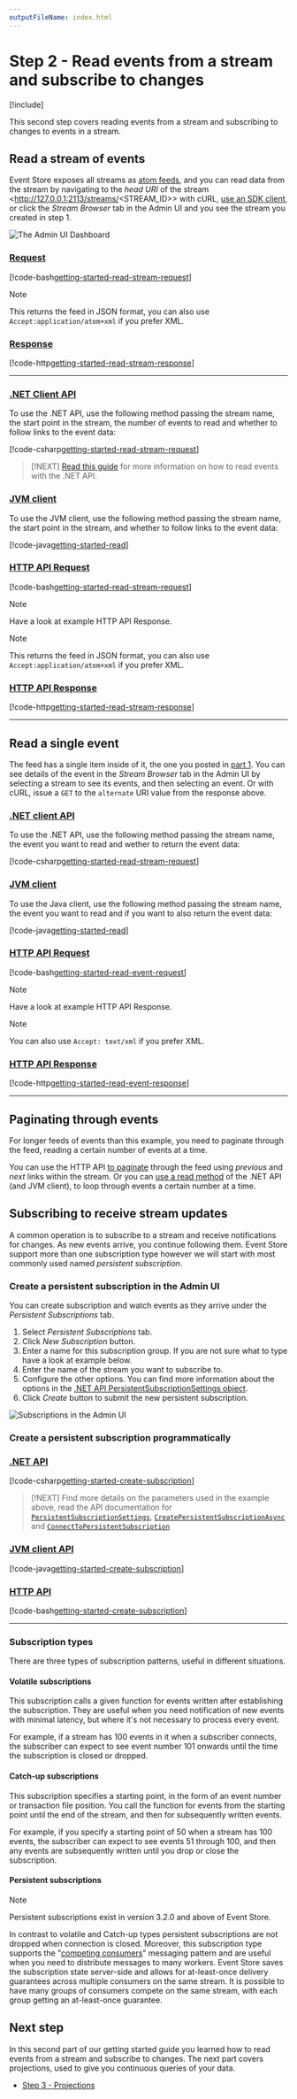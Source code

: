 ```yaml
---
outputFileName: index.html
---
```


# Step 2 - Read events from a stream and subscribe to changes

[!include[<Getting Started Intro>](~/getting-started/_intro.md)]

This second step covers reading events from a stream and subscribing to changes to events in a stream.

## Read a stream of events

Event Store exposes all streams as [atom feeds](http://tools.ietf.org/html/rfc4287), and you can read data from the stream by navigating to the _head URI_ of the stream <http://127.0.0.1:2113/streams/<STREAM_ID>> with cURL, [use an SDK client](~/getting-started/which-api-sdk.md), or click the _Stream Browser_ tab in the Admin UI and you see the stream you created in step 1.

![The Admin UI Dashboard](~/images/es-web-admin-stream-browser.png)

### [Request](#tab/tabid-6)

[!code-bash[getting-started-read-stream-request](~/code-examples/getting-started/read-stream.sh?start=1&end=1)]

> [!NOTE]
> This returns the feed in JSON format, you can also use `Accept:application/atom+xml` if you prefer XML.

### [Response](#tab/tabid-7)

[!code-http[getting-started-read-stream-response](~/code-examples/getting-started/read-stream.sh?range=3-)]

* * *

### [.NET Client API](#tab/tabid-dotnet-client)

To use the .NET API, use the following method passing the stream name, the start point in the stream, the number of events to read and whether to follow links to the event data:

[!code-csharp[getting-started-read-stream-request](../../EventStore.Samples.Dotnet/DocsExample/Program.cs?range=104-106)]

> [!NEXT]
> [Read this guide](~/dotnet-api/reading-events.md) for more information on how to read events with the .NET API.

### [JVM client](#tab/tabid-jvm-client)

To use the JVM client, use the following method passing the stream name, the start point in the stream, and whether to follow links to the event data:

[!code-java[getting-started-read](../../EventStore.Samples.Java/src/main/java/org/eventstore/sample/ReadMultipleEventsExample.java?start=21&end=28)]

### [HTTP API Request](#tab/tabid-6)

[!code-bash[getting-started-read-stream-request](~/code-examples/getting-started/read-stream.sh?start=1&end=1)]

> [!NOTE]
> Have a look at example HTTP API Response.

> [!NOTE]
> This returns the feed in JSON format, you can also use `Accept:application/atom+xml` if you prefer XML.

### [HTTP API Response](#tab/tabid-7)

[!code-http[getting-started-read-stream-response](~/code-examples/getting-started/read-stream.sh?range=3-)]

* * *

## Read a single event

The feed has a single item inside of it, the one you posted in [part 1](~/getting-started/index.md). You can see details of the event in the _Stream Browser_ tab in the Admin UI by selecting a stream to see its events, and then selecting an event. Or with cURL, issue a `GET` to the `alternate` URI value from the response above.

### [.NET client API](#tab/tabid-dotnet-read-event)

To use the .NET API, use the following method passing the stream name, the event you want to read and wether to return the event data:

[!code-csharp[getting-started-read-stream-request](../../EventStore.Samples.Dotnet/DocsExample/Program.cs?start=107&end=108)]

### [JVM client](#tab/tabid-jvm-read-event)

To use the Java client, use the following method passing the stream name, the event you want to read and if you want to also return the event data:

[!code-java[getting-started-read](../../EventStore.Samples.Java/src/main/java/org/eventstore/sample/ReadSingleEventExample.java?start=25&end=33)]

### [HTTP API Request](#tab/tabid-8)

[!code-bash[getting-started-read-event-request](~/code-examples/getting-started/read-event.sh?start=1&end=1)]

> [!NOTE]
> Have a look at example HTTP API Response.

> [!NOTE]
> You can also use `Accept: text/xml` if you prefer XML.

### [HTTP API Response](#tab/tabid-9)

[!code-http[getting-started-read-event-response](~/code-examples/getting-started/read-event.sh?range=3-)]

* * *

## Paginating through events

For longer feeds of events than this example, you need to paginate through the feed, reading a certain number of events at a time.

You can use the HTTP API [to paginate](~/http-api/reading-streams.md#feed-paging) through the feed using _previous_ and _next_ links within the stream. Or you can [use a read method](~/dotnet-api/reading-events.md#example-read-an-entire-stream-forwards-from-start-to-end) of the .NET API (and JVM client), to loop through events a certain number at a time.

## Subscribing to receive stream updates

A common operation is to subscribe to a stream and receive notifications for changes. As new events arrive, you continue following them. Event Store support more than one subscription type however we will start with most commonly used named _persistent subscription_.

### Create a persistent subscription in the Admin UI

You can create subscription and watch events as they arrive under the _Persistent Subscriptions_ tab.

1. Select _Persistent Subscriptions_ tab.
2. Click _New Subscription_ button.
3. Enter a name for this subscription group. If you are not sure what to type have a look at example below.
4. Enter the name of the stream you want to subscribe to.
5. Configure the other options. You can find more information about the options in the [.NET API PersistentSubscriptionSettings object](xref:EventStore.ClientAPI.PersistentSubscriptionSettings).
6. Click _Create_ button to submit the new persistent subscription.

![Subscriptions in the Admin UI](~/images/getting-started-subscriptions.png)

### Create a persistent subscription programmatically

### [.NET API](#tab/tabid-create-sub-dotnet)

[!code-csharp[getting-started-create-subscription](../../EventStore.Samples.Dotnet/DocsExample/GettingStarted/CreatePersistentSubscription.cs)]

> [!NEXT]
> Find more details on the parameters used in the example above, read the API documentation for [`PersistentSubscriptionSettings`](xref:EventStore.ClientAPI.PersistentSubscriptionSettings), [`CreatePersistentSubscriptionAsync`](xref:EventStore.ClientAPI.IEventStoreConnection.CreatePersistentSubscriptionAsync*) and [`ConnectToPersistentSubscription`](xref:EventStore.ClientAPI.IEventStoreConnection.ConnectToPersistentSubscriptionAsync*)

### [JVM client API](#tab/tabid-create-sub-java)

[!code-java[getting-started-create-subscription](../../EventStore.Samples.Java/src/main/java/org/eventstore/sample/SubscriptionExample.java?start=13&end=33)]

### [HTTP API](#tab/tabid-create-sub-http)

[!code-bash[getting-started-create-subscription](~/code-examples/getting-started/creating-subscription.sh?range=1-2)]

* * *

### Subscription types

There are three types of subscription patterns, useful in different situations.

#### Volatile subscriptions

This subscription calls a given function for events written after establishing the subscription. They are useful when you need notification of new events with minimal latency, but where it's not necessary to process every event.

For example, if a stream has 100 events in it when a subscriber connects, the subscriber can expect to see event number 101 onwards until the time the subscription is closed or dropped.

#### Catch-up subscriptions

This subscription specifies a starting point, in the form of an event number or transaction file position. You call the function for events from the starting point until the end of the stream, and then for subsequently written events.

For example, if you specify a starting point of 50 when a stream has 100 events, the subscriber can expect to see events 51 through 100, and then any events are subsequently written until you drop or close the subscription.

#### Persistent subscriptions

> [!NOTE]
> Persistent subscriptions exist in version 3.2.0 and above of Event Store.

In contrast to volatile and Catch-up types persistent subscriptions are not dropped when connection is closed. Moreover, this subscription type supports the "[competing consumers](https://docs.microsoft.com/en-us/azure/architecture/patterns/competing-consumers)" messaging pattern and are useful when you need to distribute messages to many workers. Event Store saves the subscription state server-side and allows for at-least-once delivery guarantees across multiple consumers on the same stream. It is possible to have many groups of consumers compete on the same stream, with each group getting an at-least-once guarantee.

## Next step

In this second part of our getting started guide you learned how to read events from a stream and subscribe to changes. The next part covers projections, used to give you continuous queries of your data.

-   [Step 3 - Projections](~/getting-started/projections.md)
